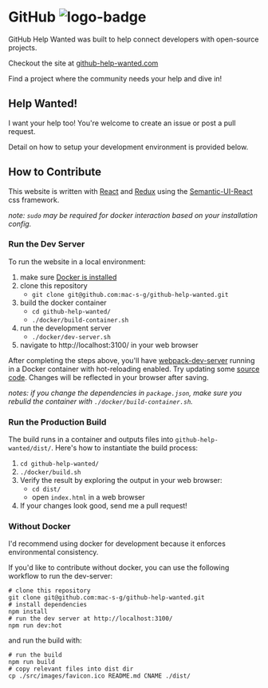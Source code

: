 # GitHub ![logo-badge](https://github.com/mac-s-g/github-help-wanted/blob/master/src/images/help-wanted-logo-sm.png?raw=true) <!-- .logo-badge height="50%" width="50%" -->

GitHub Help Wanted was built to help connect developers with open-source projects.

Checkout the site at [github-help-wanted.com](http://github-help-wanted.com)

Find a project where the community needs your help and dive in!

## Help Wanted!

I want your help too!  You're welcome to create an issue or post a pull request.

Detail on how to setup your development environment is provided below.

## How to Contribute

This website is written with [React](https://github.com/facebook/react) and [Redux](https://github.com/reactjs/redux) using the [Semantic-UI-React](https://react.semantic-ui.com) css framework.

*note: `sudo` may be required for docker interaction based on your installation config.*

### Run the Dev Server

To run the website in a local environment:

 1. make sure [Docker is installed](https://docs.docker.com/engine/installation/)
 2. clone this repository
     * `git clone git@github.com:mac-s-g/github-help-wanted.git`
 3. build the docker container
     * `cd github-help-wanted/`
     * `./docker/build-container.sh`
 4. run the development server
     * `./docker/dev-server.sh`
 5. navigate to http://localhost:3100/ in your web browser

 After completing the steps above, you'll have [webpack-dev-server](https://www.npmjs.com/package/webpack-dev-server) running in a Docker container with hot-reloading enabled.  Try updating some [source code](https://github.com/mac-s-g/github-help-wanted/tree/master/src/js).  Changes will be reflected in your browser after saving.

 *notes: if you change the dependencies in `package.json`, make sure you rebulid the container with `./docker/build-container.sh`.*

### Run the Production Build

The build runs in a container and outputs files into `github-help-wanted/dist/`.  Here's how to instantiate the build process:

1. `cd github-help-wanted/`
2. `./docker/build.sh`
3. Verify the result by exploring the output in your web browser:
     * `cd dist/`
     * open `index.html` in a web browser
4. If your changes look good, send me a pull request!

### Without Docker

I'd recommend using docker for development because it enforces environmental consistency.

If you'd like to contribute without docker, you can use the following workflow to run the dev-server:

```
# clone this repository
git clone git@github.com:mac-s-g/github-help-wanted.git
# install dependencies
npm install
# run the dev server at http://localhost:3100/
npm run dev:hot
```

and run the build with:

```
# run the build
npm run build
# copy relevant files into dist dir
cp ./src/images/favicon.ico README.md CNAME ./dist/
```
